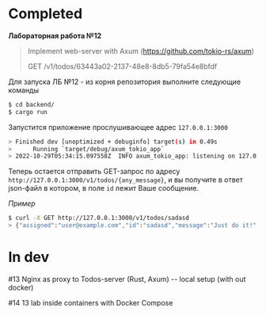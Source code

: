 # **Completed**

**Лабораторная работа №12**

> Implement web-server with Axum (https://github.com/tokio-rs/axum)
>
> GET /v1/todos/63443a02-2137-48e8-8db5-79fa54e8bfdf

Для запуска ЛБ №12 - из корня репозитория выполните следующие команды

```bash
$ cd backend/
$ cargo run
```

Запустится приложение прослушивающее адрес `127.0.0.1:3000`

```bash
> Finished dev [unoptimized + debuginfo] target(s) in 0.49s
>      Running `target/debug/axum_tokio_app`
> 2022-10-29T05:34:15.097558Z  INFO axum_tokio_app: listening on 127.0.0.1:3000
```

Теперь остается отправить GET-запрос по адресу `http://127.0.0.1:3000/v1/todos/{any_message}`, и вы получите в ответ json-файл в котором, в поле `id` лежит Ваше сообщение.

*Пример*

```bash
$ curl -X GET http://127.0.0.1:3000/v1/todos/sadasd
> {"assigned":"user@example.com","id":"sadasd","message":"Just do it!","priority":"A"}
```


# In dev

#13
Nginx as proxy to Todos-server (Rust, Axum) -- local setup (with out docker)

#14
13 lab inside containers with Docker Compose
